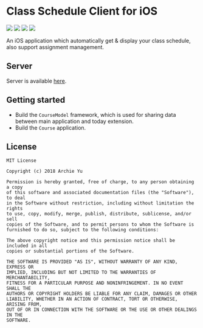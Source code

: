 # Class Schedule Client for iOS

![](https://img.shields.io/badge/swift-3.0-orange.svg)
![](https://img.shields.io/badge/platform-iOS-lightgray.svg)
![](https://img.shields.io/badge/iOS-8+-green.svg)
[![](https://img.shields.io/badge/license-MIT-000000.svg)](https://github.com/archie-yu/class-schedule-ios-client/blob/master/LICENSE)

An iOS application which automatically get & display your class schedule, also support assignment management.

## Server

Server is available [here](https://github.com/archie-yu/class-schedule-server).

## Getting started

- Build the `CourseModel` framework, which is used for sharing data between main application and today extension.
- Build the `Course` application.

## License
```
MIT License

Copyright (c) 2018 Archie Yu

Permission is hereby granted, free of charge, to any person obtaining a copy
of this software and associated documentation files (the "Software"), to deal
in the Software without restriction, including without limitation the rights
to use, copy, modify, merge, publish, distribute, sublicense, and/or sell
copies of the Software, and to permit persons to whom the Software is
furnished to do so, subject to the following conditions:

The above copyright notice and this permission notice shall be included in all
copies or substantial portions of the Software.

THE SOFTWARE IS PROVIDED "AS IS", WITHOUT WARRANTY OF ANY KIND, EXPRESS OR
IMPLIED, INCLUDING BUT NOT LIMITED TO THE WARRANTIES OF MERCHANTABILITY,
FITNESS FOR A PARTICULAR PURPOSE AND NONINFRINGEMENT. IN NO EVENT SHALL THE
AUTHORS OR COPYRIGHT HOLDERS BE LIABLE FOR ANY CLAIM, DAMAGES OR OTHER
LIABILITY, WHETHER IN AN ACTION OF CONTRACT, TORT OR OTHERWISE, ARISING FROM,
OUT OF OR IN CONNECTION WITH THE SOFTWARE OR THE USE OR OTHER DEALINGS IN THE
SOFTWARE.
```
